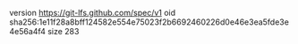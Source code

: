 version https://git-lfs.github.com/spec/v1
oid sha256:1e11f28a8bff124582e554e75023f2b6692460226d0e46e3ea5fde3e4e56a4f4
size 283
